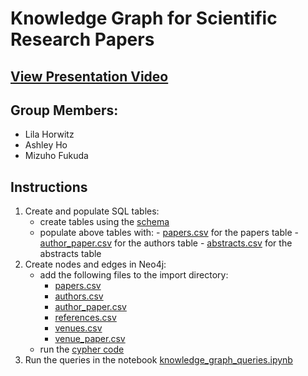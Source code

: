 # Knowledge Graph for Scientific Research Papers

## [View Presentation Video](https://ucsd.zoom.us/rec/share/LDUzACCs92mC3jo6EM9rUU08-GXabzkBePfu63Hlge-ZG-PAb5f46n8w7gQs6iVj.1Im_Wvs7eGbs2DWn)

## Group Members:
- Lila Horwitz
- Ashley Ho
- Mizuho Fukuda

## Instructions

1. Create and populate SQL tables:
   	- create tables using the [schema](schema/sql_schema.txt)
   	- populate above tables with:
     		- [papers.csv](data/papers.csv) for the papers table
     		- [author_paper.csv](data/author_paper.csv) for the authors table
     		- [abstracts.csv](data/abstracts.csv.zip) for the abstracts table
1. Create nodes and edges in Neo4j:
	- add the following files to the import directory: 
		- [papers.csv](data/papers.csv)
		- [authors.csv](data/authors.csv)
		- [author_paper.csv](data/author_paper.csv)
		- [references.csv](data/references.csv)
		- [venues.csv](data/venues.csv)
		- [venue_paper.csv](data/venue_paper.csv)
	- run the [cypher code](schema/neo4j_schema.txt)
1. Run the queries in the notebook [knowledge_graph_queries.ipynb](knowledge_graph_queries.ipynb)
